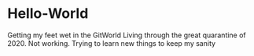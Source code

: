 # Hello-World
Getting my feet wet in the GitWorld
Living through the great quarantine of 2020.  Not working.  Trying to learn new things to keep my sanity
